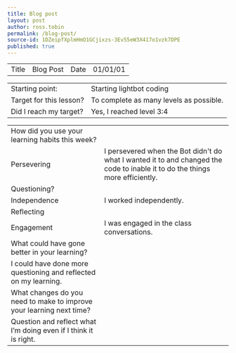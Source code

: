 ```yaml
---
title: Blog post
layout: post
author: ross.tobin
permalink: /blog-post/
source-id: 1DZeipfXplmHmO1GCjixzs-3Ev55eW3X417o1vzk7DPE
published: true
---
```

<table>
  <tr>
    <td>Title</td>
    <td>Blog Post</td>
    <td>Date</td>
    <td>01/01/01</td>
  </tr>
</table>


<table>
  <tr>
    <td>Starting point:</td>
    <td>Starting lightbot coding</td>
  </tr>
  <tr>
    <td>Target for this lesson?</td>
    <td>To complete as many levels as possible.</td>
  </tr>
  <tr>
    <td>Did I reach my target? </td>
    <td>Yes, I reached level 3:4</td>
  </tr>
</table>


<table>
  <tr>
    <td>How did you use your learning habits this week?</td>
    <td></td>
  </tr>
  <tr>
    <td>Persevering</td>
    <td>I persevered when the Bot didn't do what I wanted it to and changed the code to inable it to do the things more efficiently.</td>
  </tr>
  <tr>
    <td>Questioning?</td>
    <td></td>
  </tr>
  <tr>
    <td>Independence</td>
    <td>I worked independently.</td>
  </tr>
  <tr>
    <td>Reflecting</td>
    <td></td>
  </tr>
  <tr>
    <td>Engagement</td>
    <td>I was engaged in the class conversations.</td>
  </tr>
  <tr>
    <td>What could have gone better in your learning?</td>
    <td></td>
  </tr>
  <tr>
    <td>I could have done more questioning and reflected on my learning.</td>
    <td></td>
  </tr>
  <tr>
    <td>What changes do you need to make to improve your learning next time?</td>
    <td></td>
  </tr>
  <tr>
    <td>Question and reflect what I’m doing even if I think it is right.</td>
    <td></td>
  </tr>
</table>


